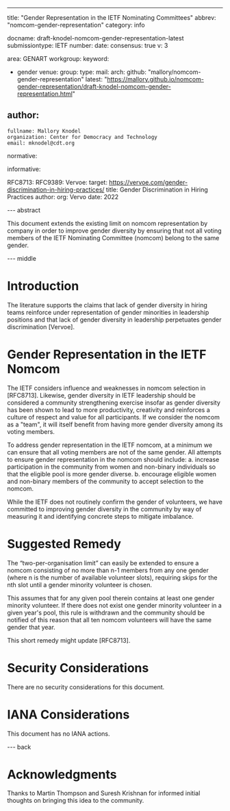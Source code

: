 ---
title: "Gender Representation in the IETF Nominating Committees"
abbrev: "nomcom-gender-representation"
category: info


docname: draft-knodel-nomcom-gender-representation-latest
submissiontype: IETF
number:
date:
consensus: true
v: 3

area: GENART
workgroup: 
keyword:
 - gender
venue:
  group: 
  type: 
  mail: 
  arch: 
  github: "mallory/nomcom-gender-representation"
  latest: "https://mallory.github.io/nomcom-gender-representation/draft-knodel-nomcom-gender-representation.html"


author:
 -
    fullname: Mallory Knodel
    organization: Center for Democracy and Technology
    email: mknodel@cdt.org

normative:

informative:

  RFC8713:
  RFC9389:
  Vervoe:
    target: https://vervoe.com/gender-discrimination-in-hiring-practices/
    title: Gender Discrimination in Hiring Practices
    author:
      org: Vervo
    date: 2022

--- abstract

This document extends the existing limit on nomcom representation by company in order to improve gender diversity by ensuring that not all voting members of the IETF Nominating Committee (nomcom) belong to the same gender.

--- middle

# Introduction

The literature supports the claims that lack of gender diversity in hiring teams reinforce under representation of gender minorities in leadership positions and that lack of gender diversity in leadership perpetuates gender discrimination [Vervoe].

# Gender Representation in the IETF Nomcom

The IETF considers influence and weaknesses in nomcom selection in [RFC8713]. Likewise, gender diversity in IETF leadership should be considered a community strengthening exercise insofar as gender diversity has been shown to lead to more productivity, creativity and reinforces a culture of respect and value for all participants. If we consider the nomcom as a "team", it will itself benefit from having more gender diversity among its voting members.

To address gender representation in the IETF nomcom, at a minimum we can ensure that all voting members are not of the same gender. All attempts to ensure gender representation in the nomcom should include:
    a. increase participation in the community from women and non-binary individuals so that the eligible pool is more gender diverse.
    b. encourage eligible women and non-binary members of the community to accept selection to the nomcom.

While the IETF does not routinely confirm the gender of volunteers, we have committed to improving gender diversity in the community by way of measuring it and identifying concrete steps to mitigate imbalance.

# Suggested Remedy

The “two-per-organisation limit” can easily be extended to ensure a nomcom consisting of no more than n-1 members from any one gender (where n is the number of available volunteer slots), requiring skips for the nth slot until a gender minority volunteer is chosen.

This assumes that for any given pool therein contains at least one gender minority volunteer. If there does not exist one gender minority volunteer in a given year's pool, this rule is withdrawn and the community should be notified of this reason that all ten nomcom volunteers will have the same gender that year.

This short remedy might update [RFC8713].

# Security Considerations

There are no security considerations for this document.

# IANA Considerations

This document has no IANA actions.

--- back

# Acknowledgments

Thanks to Martin Thompson and Suresh Krishnan for informed initial thoughts on bringing this idea to the community.
